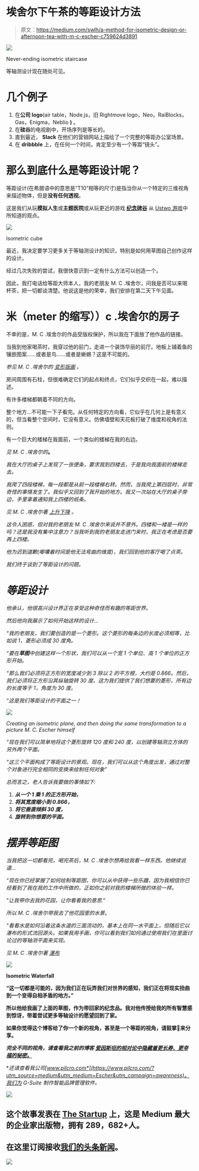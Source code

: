 # 埃舍尔下午茶的等距设计方法

> 原文：<https://medium.com/swlh/a-method-for-isometric-design-or-afternoon-tea-with-m-c-escher-c759624d3891>

![](img/0e5f1550f0beb5ddb4746ac6e6f3f408.png)

Never-ending isometric staircase

等轴测设计现在随处可见。

# 几个例子

1.  在**公司 logo**(air table，Node.js，旧 Rightmove logo，Neo，RaiBlocks，Gas，Enigma，Neblio **)** 。
2.  在**硅谷**的电视剧中，开场序列是等长的。
3.  直到最近， **Slack** 在他们的营销网站上描绘了一个完整的等距办公室场景。
4.  在 **dribbble** 上，在任何一个时间，肯定至少有一个等距“镜头”。

# 那么到底什么是等距设计呢？

等距设计(在希腊语中的意思是“T10”相等的尺寸)是指当你从一个特定的三维视角来描述物体，但是**没有任何透视**。

这是我们从玩**模拟人生**或**主题医院**或从玩更近的游戏 [**纪念碑谷**](https://www.monumentvalleygame.com/) 从 [Ustwo 游戏](https://ustwogames.co.uk/)中所知道的观点。

![](img/aaa6f98c9e6f6eb7f81d3776a4e50d12.png)

Isometric cube

最近，我决定要学习更多关于等轴测设计的知识，特别是如何用草图自己创作这样的设计。

经过几次失败的尝试，我很快意识到一定有什么方法可以创造一个。

因此，我打电话给等距大师本人，我的老朋友 M. C .埃舍尔，问我是否可以来喝杯茶，把一切都谈清楚。他说这是他的荣幸，我们安排在第二天下午见面。

# 米（meter 的缩写））c .埃舍尔的房子

不幸的是，M. C .埃舍尔的作品受版权保护，所以我在下面放了他作品的链接。

当我到他家喝茶时，我穿过他的前门，走进一个装饰华丽的前厅。地板上铺着鱼的镶嵌图案……或者是鸟……或者是蜥蜴？这是不可能的。

*参见 M. C .埃舍尔的* [*变形版画*](http://www.mcescher.com/gallery/transformation-prints) *。*

房间周围有石柱，但很难确定它们的起点和终点，它们似乎交织在一起，难以描述。

有许多楼梯都朝着不同的方向。

整个地方…不可能一下子看完。从任何特定的方向看，它似乎在几何上是有意义的，但当看整个空间时，它没有意义。仿佛墙壁和天花板打破了维度和视角的法则。

有一个巨大的楼梯在我面前，一个类似的楼梯在我的右边。

*见 M. C .埃舍尔的*[](http://www.mcescher.com/gallery/recognition-success/convex-and-concave/)**。**

*我在大厅的桌子上发现了一张便条，要求我到四楼去，于是我向我面前的楼梯走去。*

*我爬了四段楼梯，每一段都是从前一段楼梯右转。然而，当我爬上第四层时，非常奇怪的事情发生了。我似乎又回到了我开始的地方。我又一次站在大厅的桌子旁边，手里拿着通知我上四楼的纸条。*

**见 M. C .埃舍尔著* [*上升下降*](http://www.mcescher.com/gallery/recognition-success/ascending-and-descending/) *。**

*这令人困惑，但对我的老朋友 M. C .埃舍尔来说并不意外。四楼和一楼是一样的吗？还是我没有集中注意力？当我听到我的老朋友走进门来时，我正在考虑是否要再上四楼。*

*他为迟到道歉(嘟囔着时间是他无法弯曲的维度)，我们回到他的客厅喝了点茶。*

*我们终于谈到了等距设计的问题。*

# *等距设计*

*他承认，他很高兴设计界正在享受这种奇怪而有趣的等距世界。*

*然后他向我展示了如何开始这样的设计…*

*“我的老朋友，我们要创造的是一个菱形。这个菱形的每条边的长度必须相等，比如说 1，菱形必须成 30 度角。*

*“要在**草图**中创建这样一个形状，我们可以从一个宽 1 个单位、高 1 个单位的正方形开始。*

*“那么我们必须将正方形的宽度减少到 3 除以 2 的平方根，大约是 0.866。然后，我们必须将正方形沿其纵轴旋转 30 度。这为我们提供了我们想要的菱形，所有边的长度等于 1，角度为 30 度。*

*“这是我们等距设计的平面之一！*

*![](img/0366cee82743a4f2ba3bcfc0cc6a2839.png)*

*Creating an isometric plane, and then doing the same transformation to a picture M. C. Escher himself*

*“现在我们可以简单地将这个菱形旋转 120 度和 240 度，以创建等轴测立方体的另外两个平面。*

*“这三个平面构成了等距设计的景观。现在，我们可以从这个角度出发，通过对整个对象进行完全相同的变换来绘制任何对象”*

*总而言之，老人告诉我要做的事情如下:*

1.  ***从一个 1 乘 1 的正方形开始，***
2.  ***将其宽度缩小到 0.866，***
3.  ***将它垂直倾斜 30 度，***
4.  ***旋转到你想要的平面。***

# *摆弄等距图*

*当我把这一切都看完，喝完茶后，M. C .埃舍尔想再给我看一样东西。他继续说道…*

*“现在你已经掌握了如何绘制等距图，你可以从中获得一些乐趣，因为我相信你已经看到了我在我的工作中所做的，正如你之前对我的楼梯所做的体验一样。*

*"让我带你去我的花园，让你看看我的意思."*

*所以 M. C .埃舍尔带我去了他花园里的水景。*

*“看看水是如何沿着这条水道的三面流动的，基本上在同一水平面上，但随后它以瀑布的形式流回源头。如果我用手画，你可以看到我们如何通过使用我们在里面讨论过的等轴测平面来实现。*

**见 M. C .埃舍尔著* [*瀑布*](http://www.mcescher.com/gallery/recognition-success/waterfall/)*

**![](img/8fa3a761ebb17b21512e24ea0e9814b9.png)**

**Isometric Waterfall**

**“这一切都是可能的，因为我们正在玩弄我们对世界的感知，我们正在将现实扭曲到一个变得自相矛盾的地方。”**

**所以他给我画了上面的草图，作为带回家的纪念品。我对他传授给我的所有智慧感到惊讶，带着尝试更多等轴设计的愿望回到了家。**

**如果你觉得这个博客给了你一个新的视角，甚至是一个等距的视角，请鼓掌👏来分享。**

***完全不同的视角，请查看我之前的博客* [*爱因斯坦的相对论中隐藏着更长寿、更幸福的秘密。*](/swlh/the-secret-to-a-longer-and-happier-life-is-hidden-in-einsteins-theory-of-relativity-85bc2e07ce48)**

***还请查看我公司*[*www.pilcro.com*](https://www.pilcro.com/?utm_source=medium&utm_medium=Escher&utm_campaign=awareness)。我们为 G-Suite 制作智能品牌管理软件。**

**![](img/731acf26f5d44fdc58d99a6388fe935d.png)**

## **这个故事发表在 [The Startup](https://medium.com/swlh) 上，这是 Medium 最大的企业家出版物，拥有 289，682+人。**

## **在这里订阅接收[我们的头条新闻](http://growthsupply.com/the-startup-newsletter/)。**

**![](img/731acf26f5d44fdc58d99a6388fe935d.png)**